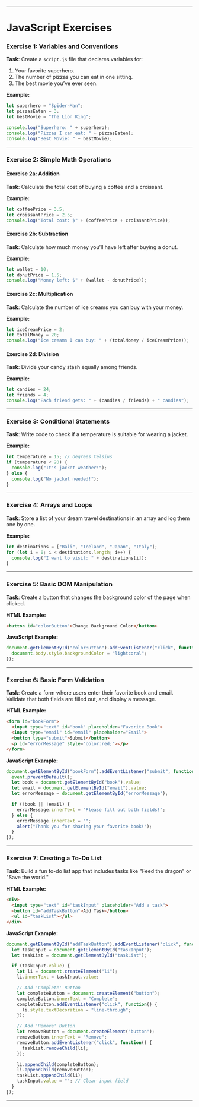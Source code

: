 
---

# **JavaScript Exercises**

### **Exercise 1: Variables and Conventions**
**Task**: Create a `script.js` file that declares variables for:
1. Your favorite superhero.
2. The number of pizzas you can eat in one sitting.
3. The best movie you’ve ever seen.

**Example:**
```javascript
let superhero = "Spider-Man";
let pizzasEaten = 3;
let bestMovie = "The Lion King";

console.log("Superhero: " + superhero);
console.log("Pizzas I can eat: " + pizzasEaten);
console.log("Best Movie: " + bestMovie);
```

---

### **Exercise 2: Simple Math Operations**

#### **Exercise 2a: Addition**
**Task**: Calculate the total cost of buying a coffee and a croissant.

**Example:**
```javascript
let coffeePrice = 3.5;
let croissantPrice = 2.5;
console.log("Total cost: $" + (coffeePrice + croissantPrice));
```

#### **Exercise 2b: Subtraction**
**Task**: Calculate how much money you’ll have left after buying a donut.

**Example:**
```javascript
let wallet = 10;
let donutPrice = 1.5;
console.log("Money left: $" + (wallet - donutPrice));
```

#### **Exercise 2c: Multiplication**
**Task**: Calculate the number of ice creams you can buy with your money.

**Example:**
```javascript
let iceCreamPrice = 2;
let totalMoney = 20;
console.log("Ice creams I can buy: " + (totalMoney / iceCreamPrice));
```

#### **Exercise 2d: Division**
**Task**: Divide your candy stash equally among friends.

**Example:**
```javascript
let candies = 24;
let friends = 4;
console.log("Each friend gets: " + (candies / friends) + " candies");
```

---

### **Exercise 3: Conditional Statements**
**Task**: Write code to check if a temperature is suitable for wearing a jacket.

**Example:**
```javascript
let temperature = 15; // degrees Celsius
if (temperature < 20) {
  console.log("It's jacket weather!");
} else {
  console.log("No jacket needed!");
}
```

---

### **Exercise 4: Arrays and Loops**
**Task**: Store a list of your dream travel destinations in an array and log them one by one.

**Example:**
```javascript
let destinations = ["Bali", "Iceland", "Japan", "Italy"];
for (let i = 0; i < destinations.length; i++) {
  console.log("I want to visit: " + destinations[i]);
}
```

---

### **Exercise 5: Basic DOM Manipulation**
**Task**: Create a button that changes the background color of the page when clicked.

**HTML Example:**
```html
<button id="colorButton">Change Background Color</button>
```

**JavaScript Example:**
```javascript
document.getElementById("colorButton").addEventListener("click", function() {
  document.body.style.backgroundColor = "lightcoral";
});
```

---

### **Exercise 6: Basic Form Validation**
**Task**: Create a form where users enter their favorite book and email. Validate that both fields are filled out, and display a message.

**HTML Example:**
```html
<form id="bookForm">
  <input type="text" id="book" placeholder="Favorite Book">
  <input type="email" id="email" placeholder="Email">
  <button type="submit">Submit</button>
  <p id="errorMessage" style="color:red;"></p>
</form>
```

**JavaScript Example:**
```javascript
document.getElementById("bookForm").addEventListener("submit", function(event) {
  event.preventDefault();
  let book = document.getElementById("book").value;
  let email = document.getElementById("email").value;
  let errorMessage = document.getElementById("errorMessage");

  if (!book || !email) {
    errorMessage.innerText = "Please fill out both fields!";
  } else {
    errorMessage.innerText = "";
    alert("Thank you for sharing your favorite book!");
  }
});
```

---

### **Exercise 7: Creating a To-Do List**
**Task**: Build a fun to-do list app that includes tasks like "Feed the dragon" or "Save the world."

**HTML Example:**
```html
<div>
  <input type="text" id="taskInput" placeholder="Add a task">
  <button id="addTaskButton">Add Task</button>
  <ul id="taskList"></ul>
</div>
```

**JavaScript Example:**
```javascript
document.getElementById("addTaskButton").addEventListener("click", function() {
  let taskInput = document.getElementById("taskInput");
  let taskList = document.getElementById("taskList");

  if (taskInput.value) {
    let li = document.createElement("li");
    li.innerText = taskInput.value;

    // Add 'Complete' Button
    let completeButton = document.createElement("button");
    completeButton.innerText = "Complete";
    completeButton.addEventListener("click", function() {
      li.style.textDecoration = "line-through";
    });

    // Add 'Remove' Button
    let removeButton = document.createElement("button");
    removeButton.innerText = "Remove";
    removeButton.addEventListener("click", function() {
      taskList.removeChild(li);
    });

    li.appendChild(completeButton);
    li.appendChild(removeButton);
    taskList.appendChild(li);
    taskInput.value = ""; // Clear input field
  }
});
```

--- 

